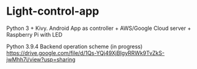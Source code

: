 # Light-control-app
Python 3 + Kivy. Android App as controller + AWS/Google Cloud server + Raspberry Pi with LED 

Python 3.9.4 
Backend operation scheme (in progress) https://drive.google.com/file/d/1Qs-YQj49XjBIgyRRWk9TvZkS-jwMhh7i/view?usp=sharing
